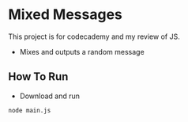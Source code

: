 # Mixed Messages

This project is for codecademy and my review of JS.

- Mixes and outputs a random message

## How To Run

- Download and run
```
node main.js
```